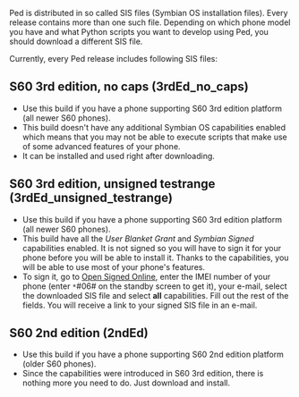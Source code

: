 Ped is distributed in so called SIS files (Symbian OS installation files). Every release contains more than one such file. Depending on which phone model you have and what Python scripts you want to develop using Ped, you should download a different SIS file.

Currently, every Ped release includes following SIS files:

## S60 3rd edition, no caps (3rdEd\_no\_caps) ##

  * Use this build if you have a phone supporting S60 3rd edition platform (all newer S60 phones).
  * This build doesn't have any additional Symbian OS capabilities enabled which means that you may not be able to execute scripts that make use of some advanced features of your phone.
  * It can be installed and used right after downloading.

## S60 3rd edition, unsigned testrange (3rdEd\_unsigned\_testrange) ##

  * Use this build if you have a phone supporting S60 3rd edition platform (all newer S60 phones).
  * This build have all the _User Blanket Grant_ and _Symbian Signed_ capabilities enabled. It is not signed so you will have to sign it for your phone before you will be able to install it. Thanks to the capabilities, you will be able to use most of your phone's features.
  * To sign it, go to [Open Signed Online](https://www.symbiansigned.com/app/page/public/openSignedOnline.do), enter the IMEI number of your phone (enter `*`#06# on the standby screen to get it), your e-mail, select the downloaded SIS file and select **all** capabilities. Fill out the rest of the fields. You will receive a link to your signed SIS file in an e-mail.

## S60 2nd edition (2ndEd) ##

  * Use this build if you have a phone supporting S60 2nd edition platform (older S60 phones).
  * Since the capabilities were introduced in S60 3rd edition, there is nothing more you need to do. Just download and install.
